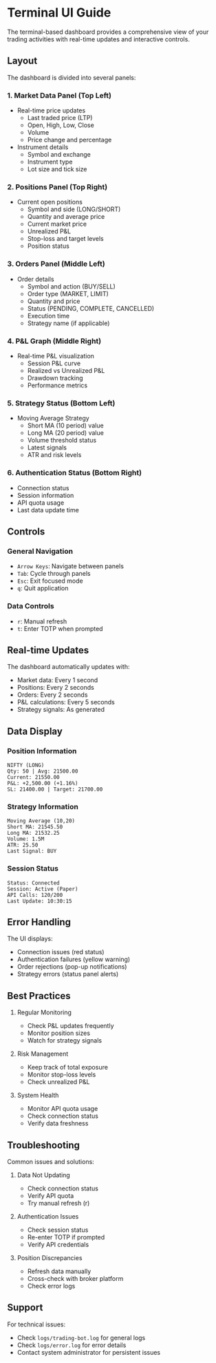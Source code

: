 # Terminal UI Guide

The terminal-based dashboard provides a comprehensive view of your trading activities with real-time updates and interactive controls.

## Layout

The dashboard is divided into several panels:

### 1. Market Data Panel (Top Left)

- Real-time price updates
  - Last traded price (LTP)
  - Open, High, Low, Close
  - Volume
  - Price change and percentage
- Instrument details
  - Symbol and exchange
  - Instrument type
  - Lot size and tick size

### 2. Positions Panel (Top Right)

- Current open positions
  - Symbol and side (LONG/SHORT)
  - Quantity and average price
  - Current market price
  - Unrealized P&L
  - Stop-loss and target levels
  - Position status

### 3. Orders Panel (Middle Left)

- Order details
  - Symbol and action (BUY/SELL)
  - Order type (MARKET, LIMIT)
  - Quantity and price
  - Status (PENDING, COMPLETE, CANCELLED)
  - Execution time
  - Strategy name (if applicable)

### 4. P&L Graph (Middle Right)

- Real-time P&L visualization
  - Session P&L curve
  - Realized vs Unrealized P&L
  - Drawdown tracking
  - Performance metrics

### 5. Strategy Status (Bottom Left)

- Moving Average Strategy
  - Short MA (10 period) value
  - Long MA (20 period) value
  - Volume threshold status
  - Latest signals
  - ATR and risk levels

### 6. Authentication Status (Bottom Right)

- Connection status
- Session information
- API quota usage
- Last data update time

## Controls

### General Navigation

- `Arrow Keys`: Navigate between panels
- `Tab`: Cycle through panels
- `Esc`: Exit focused mode
- `q`: Quit application

### Data Controls

- `r`: Manual refresh
- `t`: Enter TOTP when prompted

## Real-time Updates

The dashboard automatically updates with:

- Market data: Every 1 second
- Positions: Every 2 seconds
- Orders: Every 2 seconds
- P&L calculations: Every 5 seconds
- Strategy signals: As generated

## Data Display

### Position Information

```
NIFTY (LONG)
Qty: 50 | Avg: 21500.00
Current: 21550.00
P&L: +2,500.00 (+1.16%)
SL: 21400.00 | Target: 21700.00
```

### Strategy Information

```
Moving Average (10,20)
Short MA: 21545.50
Long MA: 21532.25
Volume: 1.5M
ATR: 25.50
Last Signal: BUY
```

### Session Status

```
Status: Connected
Session: Active (Paper)
API Calls: 120/200
Last Update: 10:30:15
```

## Error Handling

The UI displays:

- Connection issues (red status)
- Authentication failures (yellow warning)
- Order rejections (pop-up notifications)
- Strategy errors (status panel alerts)

## Best Practices

1. Regular Monitoring

   - Check P&L updates frequently
   - Monitor position sizes
   - Watch for strategy signals

2. Risk Management

   - Keep track of total exposure
   - Monitor stop-loss levels
   - Check unrealized P&L

3. System Health
   - Monitor API quota usage
   - Check connection status
   - Verify data freshness

## Troubleshooting

Common issues and solutions:

1. Data Not Updating

   - Check connection status
   - Verify API quota
   - Try manual refresh (r)

2. Authentication Issues

   - Check session status
   - Re-enter TOTP if prompted
   - Verify API credentials

3. Position Discrepancies
   - Refresh data manually
   - Cross-check with broker platform
   - Check error logs

## Support

For technical issues:

- Check `logs/trading-bot.log` for general logs
- Check `logs/error.log` for error details
- Contact system administrator for persistent issues

